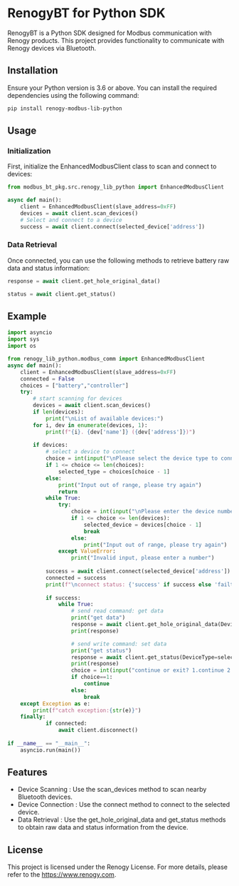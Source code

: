 # RenogyBT for Python SDK

RenogyBT is a Python SDK designed for Modbus communication with Renogy products. This project provides functionality to communicate with Renogy devices via Bluetooth.

## Installation

Ensure your Python version is 3.6 or above. You can install the required dependencies using the following command:

```bash
pip install renogy-modbus-lib-python
```
## Usage
### Initialization
First, initialize the EnhancedModbusClient class to scan and connect to devices:

```python
from modbus_bt_pkg.src.renogy_lib_python import EnhancedModbusClient

async def main():
    client = EnhancedModbusClient(slave_address=0xFF)
    devices = await client.scan_devices()
    # Select and connect to a device
    success = await client.connect(selected_device['address'])
 ```

### Data Retrieval
Once connected, you can use the following methods to retrieve battery raw data and status information:

```python
response = await client.get_hole_original_data()

status = await client.get_status()
 ```
## Example
``` python
import asyncio
import sys
import os

from renogy_lib_python.modbus_comm import EnhancedModbusClient
async def main():
    client = EnhancedModbusClient(slave_address=0xFF) 
    connected = False
    choices = ["battery","controller"]
    try:
        # start scanning for devices
        devices = await client.scan_devices()  
        if len(devices):
            print("\nList of available devices:")
        for i, dev in enumerate(devices, 1):
            print(f"{i}. {dev['name']} ({dev['address']})")
            
        if devices:
            # select a device to connect 
            choice = int(input("\nPlease select the device type to connect (1 battery- 2 controller):"))
            if 1 <= choice <= len(choices):
                selected_type = choices[choice - 1]
            else:
                print("Input out of range, please try again")
                return
            while True:         
                try:
                    choice = int(input("\nPlease enter the device number to connect (1-{}): ".format(len(devices))))
                    if 1 <= choice <= len(devices):
                        selected_device = devices[choice - 1]
                        break
                    else:
                        print("Input out of range, please try again")
                except ValueError:
                    print("Invalid input, please enter a number")
            
            success = await client.connect(selected_device['address'])
            connected = success
            print(f"\nconnect status: {'success' if success else 'failture'}")
            
            if success:
                while True:
                    # send read command: get data
                    print("get data")
                    response = await client.get_hole_original_data(DeviceType=selected_type)
                    print(response)

                    # send write command: set data
                    print("get status")
                    response = await client.get_status(DeviceType=selected_type)
                    print(response)
                    choice = int(input("continue or exit? 1.continue 2.exit\n"))
                    if choice==1:
                        continue
                    else:
                        break
    except Exception as e:
        print(f"catch exception:{str(e)}")
    finally:
            if connected:
                await client.disconnect()
    
if __name__ == "__main__":
    asyncio.run(main())
```
## Features
- Device Scanning : Use the scan_devices method to scan nearby Bluetooth devices.
- Device Connection : Use the connect method to connect to the selected device.
- Data Retrieval : Use the get_hole_original_data and get_status methods to obtain raw data and status information from the device.

## License
This project is licensed under the Renogy License. For more details, please refer to the https://www.renogy.com.